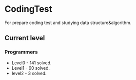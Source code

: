 # CodingTest

For prepare coding test and studying data structure&algorithm.

## Current level

### Programmers

- Level0 - 141 solved.
- Level1 - 60 solved.
- level2 - 3 solved.
